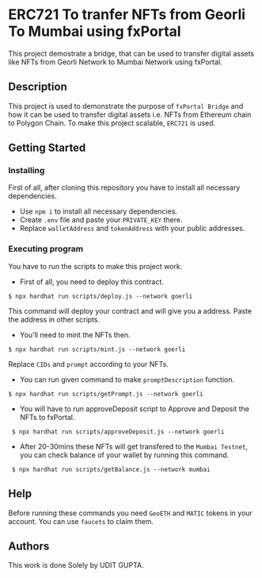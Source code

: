 # ERC721 To tranfer NFTs from Georli To Mumbai using fxPortal

This project demostrate a bridge, that can be used to transfer digital assets like NFTs from Georli Network to Mumbai Network using fxPortal.

## Description

This project is used to demonstrate the purpose of `fxPortal Bridge` and how it can be used to transfer digital assets i.e. NFTs from Ethereum chain to Polygon Chain. To make this project scalable, `ERC721` is used.

## Getting Started

### Installing

First of all, after cloning this repository you have to install all necessary dependencies.
* Use `npm i` to install all necessary dependencies.
* Create `.env` file and paste your `PRIVATE_KEY` there.
* Replace `walletAddress` and `tokenAddress` with your public addresses.

### Executing program

You have to run the scripts to make this project work.
* First of all, you need to deploy this contract.
```
$ npx hardhat run scripts/deploy.js --network goerli
```
This command will deploy your contract and will give you a address. Paste the address in other scripts.

* You'll need to mint the NFTs then.
```
$ npx hardhat run scripts/mint.js --network goerli
```
Replace `CIDs` and `prompt` according to your NFTs.

* You can run given command to make `promptDescription` function.
```
$ npx hardhat run scripts/getPrompt.js --network goerli
```
* You will have to run approveDeposit script to Approve and Deposit the NFTs to fxPortal.
```
 $ npx hardhat run scripts/approveDeposit.js --network goerli
```
* After 20-30mins these NFTs will get transfered to the `Mumbai Testnet`, you can check balance of your wallet by running this command.
```
 $ npx hardhat run scripts/getBalance.js --network mumbai
```

## Help

Before running these commands you need `GeoETH` and `MATIC` tokens in your account. You can use `faucets` to claim them.

## Authors

This work is done Solely by UDIT GUPTA.

